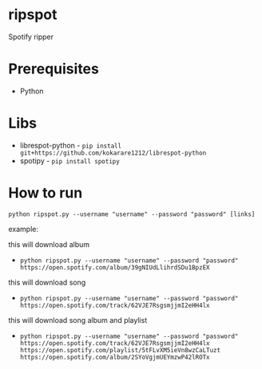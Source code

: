 # ripspot
Spotify ripper

# Prerequisites

- Python

# Libs

- librespot-python - `pip install git+https://github.com/kokarare1212/librespot-python`
- spotipy - `pip install spotipy`

# How to run

`python ripspot.py --username "username" --password "password" [links]`

example:

this will download album
- `python ripspot.py --username "username" --password "password" https://open.spotify.com/album/39gNIUdLlihrdSDu1BpzEX`

this will download song
- `python ripspot.py --username "username" --password "password" https://open.spotify.com/track/62VJE7RsgsmjjmI2eHH4lx`

this will download song album and playlist
- `python ripspot.py --username "username" --password "password" https://open.spotify.com/track/62VJE7RsgsmjjmI2eHH4lx https://open.spotify.com/playlist/5tFLvXM5ieVn8wzCaLTuzt https://open.spotify.com/album/2SYoVgjmUEYmzwP42lROTx`
